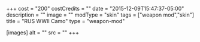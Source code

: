 +++
cost = "200"
costCredits = ""
date = "2015-12-09T15:47:37-05:00"
description = ""
image = ""
modType = "skin"
tags = ["weapon mod","skin"]
title = "RUS WWII Camo"
type = "weapon-mod"

[images]
  alt = ""
  src = ""
+++
